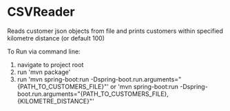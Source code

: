CSVReader
====
Reads customer json objects from file and prints customers within specified kilometre distance (or default 100)

To Run via command line:
1) navigate to project root
2) run 'mvn package'
3) run 'mvn spring-boot:run -Dspring-boot.run.arguments="{PATH_TO_CUSTOMERS_FILE}"' or 'mvn spring-boot:run -Dspring-boot.run.arguments="{PATH_TO_CUSTOMERS_FILE},{KILOMETRE_DISTANCE}"'
